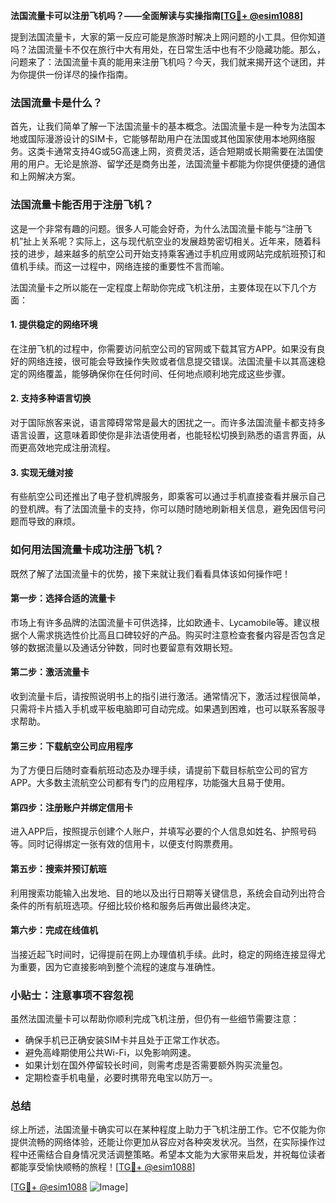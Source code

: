 **法国流量卡可以注册飞机吗？——全面解读与实操指南[[TG💪+ @esim1088](https://t.me/s/esim1088)]**

提到法国流量卡，大家的第一反应可能是旅游时解决上网问题的小工具。但你知道吗？法国流量卡不仅在旅行中大有用处，在日常生活中也有不少隐藏功能。那么，问题来了：法国流量卡真的能用来注册飞机吗？今天，我们就来揭开这个谜团，并为你提供一份详尽的操作指南。

### 法国流量卡是什么？

首先，让我们简单了解一下法国流量卡的基本概念。法国流量卡是一种专为法国本地或国际漫游设计的SIM卡，它能够帮助用户在法国或其他国家使用本地网络服务。这类卡通常支持4G或5G高速上网，资费灵活，适合短期或长期需要在法国使用的用户。无论是旅游、留学还是商务出差，法国流量卡都能为你提供便捷的通信和上网解决方案。

### 法国流量卡能否用于注册飞机？

这是一个非常有趣的问题。很多人可能会好奇，为什么法国流量卡能与“注册飞机”扯上关系呢？实际上，这与现代航空业的发展趋势密切相关。近年来，随着科技的进步，越来越多的航空公司开始支持乘客通过手机应用或网站完成航班预订和值机手续。而这一过程中，网络连接的重要性不言而喻。

法国流量卡之所以能在一定程度上帮助你完成飞机注册，主要体现在以下几个方面：

#### 1. 提供稳定的网络环境

在注册飞机的过程中，你需要访问航空公司的官网或下载其官方APP。如果没有良好的网络连接，很可能会导致操作失败或者信息提交错误。法国流量卡以其高速稳定的网络覆盖，能够确保你在任何时间、任何地点顺利地完成这些步骤。

#### 2. 支持多种语言切换

对于国际旅客来说，语言障碍常常是最大的困扰之一。而许多法国流量卡都支持多语言设置，这意味着即使你是非法语使用者，也能轻松切换到熟悉的语言界面，从而更高效地完成注册流程。

#### 3. 实现无缝对接

有些航空公司还推出了电子登机牌服务，即乘客可以通过手机直接查看并展示自己的登机牌。有了法国流量卡的支持，你可以随时随地刷新相关信息，避免因信号问题而导致的麻烦。

### 如何用法国流量卡成功注册飞机？

既然了解了法国流量卡的优势，接下来就让我们看看具体该如何操作吧！

#### 第一步：选择合适的流量卡

市场上有许多品牌的法国流量卡可供选择，比如欧通卡、Lycamobile等。建议根据个人需求挑选性价比高且口碑较好的产品。购买时注意检查套餐内容是否包含足够的数据流量以及通话分钟数，同时也要留意有效期长短。

#### 第二步：激活流量卡

收到流量卡后，请按照说明书上的指引进行激活。通常情况下，激活过程很简单，只需将卡片插入手机或平板电脑即可自动完成。如果遇到困难，也可以联系客服寻求帮助。

#### 第三步：下载航空公司应用程序

为了方便日后随时查看航班动态及办理手续，请提前下载目标航空公司的官方APP。大多数主流航空公司都有专门的应用程序，功能强大且易于使用。

#### 第四步：注册账户并绑定信用卡

进入APP后，按照提示创建个人账户，并填写必要的个人信息如姓名、护照号码等。同时记得绑定一张有效的信用卡，以便支付购票费用。

#### 第五步：搜索并预订航班

利用搜索功能输入出发地、目的地以及出行日期等关键信息，系统会自动列出符合条件的所有航班选项。仔细比较价格和服务后再做出最终决定。

#### 第六步：完成在线值机

当接近起飞时间时，记得提前在网上办理值机手续。此时，稳定的网络连接显得尤为重要，因为它直接影响到整个流程的速度与准确性。

### 小贴士：注意事项不容忽视

虽然法国流量卡可以帮助你顺利完成飞机注册，但仍有一些细节需要注意：

- 确保手机已正确安装SIM卡并且处于正常工作状态。
- 避免高峰期使用公共Wi-Fi，以免影响网速。
- 如果计划在国外停留较长时间，则需考虑是否需要额外购买流量包。
- 定期检查手机电量，必要时携带充电宝以防万一。

### 总结

综上所述，法国流量卡确实可以在某种程度上助力于飞机注册工作。它不仅能为你提供流畅的网络体验，还能让你更加从容应对各种突发状况。当然，在实际操作过程中还需结合自身情况灵活调整策略。希望本文能为大家带来启发，并祝每位读者都能享受愉快顺畅的旅程！[[TG💪+ @esim1088](https://t.me/s/esim1088)]

[[TG💪+ @esim1088](https://t.me/s/esim1088) ![Image](https://i.postimg.cc/4NQfJmqS/Snipaste-2025-05-13-00-14-12.png)]